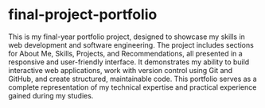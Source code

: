 # final-project-portfolio
This is my final-year portfolio project, designed to showcase my skills in web development and software engineering. The project includes sections for About Me, Skills, Projects, and Recommendations, all presented in a responsive and user-friendly interface. It demonstrates my ability to build interactive web applications, work with version control using Git and GitHub, and create structured, maintainable code. This portfolio serves as a complete representation of my technical expertise and practical experience gained during my studies.
